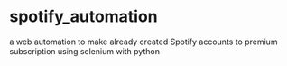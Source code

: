 # spotify_automation
a web automation to make already created Spotify accounts to premium subscription using selenium with python
